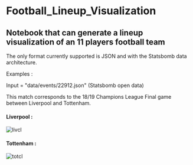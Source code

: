 # Football_Lineup_Visualization

## Notebook that can generate a lineup visualization of an 11 players football team

The only format currently supported is JSON and with the Statsbomb data architecture.

Examples : 

Input = "data/events/22912.json" (Statsbomb open data)

This match corresponds to the 18/19 Champions League Final game between Liverpool and Tottenham.

#### Liverpool :
![livcl](https://user-images.githubusercontent.com/23354346/120563918-01921500-c40a-11eb-866b-1369b773bb34.png)

#### Tottenham : 
![totcl](https://user-images.githubusercontent.com/23354346/120563924-05259c00-c40a-11eb-8300-610804b07949.png)


